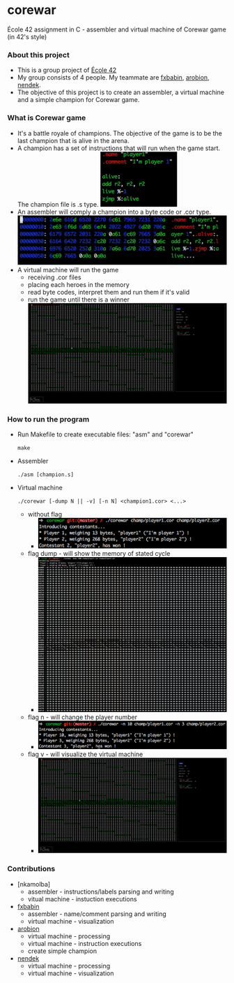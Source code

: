 # corewar
École 42 assignment in C - assembler and virtual machine of Corewar game (in 42's style)

### About this project
* This is a group project of [École 42](https://42.fr)
* My group consists of 4 people. My teammate are [fxbabin](https://github.com/fxbabin), [arobion](https://github.com/arobion), [nendek](https://github.com/nendek).
* The objective of this project is to create an assembler, a virtual machine and a simple champion for Corewar game.

### What is Corewar game
* It's a battle royale of champions. The objective of the game is to be the last champion that is alive in the arena.
* A champion has a set of instructions that will run when the game start. The champion file is .s type.
  ![champion](/screenshot/champion.png?raw=true)
* An assembler will comply a champion into a byte code or .cor type.
  ![bytecode](/screenshot/bytecode.png?raw=true)
* A virtual machine will run the game
  * receiving .cor files
  * placing each heroes in the memory
  * read byte codes, interpret them and run them if it's valid
  * run the game until there is a winner
![virtual machine](/screenshot/flag_v.png?raw=true)


### How to run the program
* Run Makefile to create executable files: "asm" and "corewar"
  ```
  make
  ```
* Assembler
  ```
  ./asm [champion.s]
  ```
* Virtual machine
  ```
  ./corewar [-dump N || -v] [-n N] <champion1.cor> <...>
  ```
  * without flag
    * ![output](/screenshot/output.png?raw=true)
  * flag dump - will show the memory of stated cycle
    * ![flag_dump](/screenshot/flag_dump.png?raw=true)
  * flag n - will change the player number
    * ![flag_n](/screenshot/flag_n.png?raw=true)
  * flag v - will visualize the virtual machine
    * ![flag_v](/screenshot/flag_v.png?raw=true)

### Contributions
* [nkamolba]
  * assembler - instructions/labels parsing and writing
  * vitual machine - instuction executions
* [fxbabin](https://github.com/fxbabin)
  * assembler - name/comment parsing and writing
  * virtual machine - visualization
* [arobion](https://github.com/arobion)
  * virtual machine - processing
  * virtual machine - instruction executions
  * create simple champion
* [nendek](https://github.com/nendek)
  * virtual machine - processing
  * virtual machine - visualization
